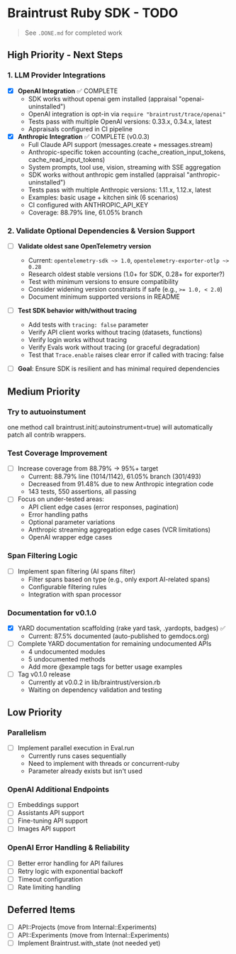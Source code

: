 # Braintrust Ruby SDK - TODO

> See `.DONE.md` for completed work

## High Priority - Next Steps

### 1. LLM Provider Integrations
- [x] **OpenAI Integration** ✅ COMPLETE
  - SDK works without openai gem installed (appraisal "openai-uninstalled")
  - OpenAI integration is opt-in via `require "braintrust/trace/openai"`
  - Tests pass with multiple OpenAI versions: 0.33.x, 0.34.x, latest
  - Appraisals configured in CI pipeline
- [x] **Anthropic Integration** ✅ COMPLETE (v0.0.3)
  - Full Claude API support (messages.create + messages.stream)
  - Anthropic-specific token accounting (cache_creation_input_tokens, cache_read_input_tokens)
  - System prompts, tool use, vision, streaming with SSE aggregation
  - SDK works without anthropic gem installed (appraisal "anthropic-uninstalled")
  - Tests pass with multiple Anthropic versions: 1.11.x, 1.12.x, latest
  - Examples: basic usage + kitchen sink (6 scenarios)
  - CI configured with ANTHROPIC_API_KEY
  - Coverage: 88.79% line, 61.05% branch

### 2. Validate Optional Dependencies & Version Support
- [ ] **Validate oldest sane OpenTelemetry version**
  - Current: `opentelemetry-sdk ~> 1.0`, `opentelemetry-exporter-otlp ~> 0.28`
  - Research oldest stable versions (1.0+ for SDK, 0.28+ for exporter?)
  - Test with minimum versions to ensure compatibility
  - Consider widening version constraints if safe (e.g., `>= 1.0, < 2.0`)
  - Document minimum supported versions in README
- [ ] **Test SDK behavior with/without tracing**
  - Add tests with `tracing: false` parameter
  - Verify API client works without tracing (datasets, functions)
  - Verify login works without tracing
  - Verify Evals work without tracing (or graceful degradation)
  - Test that `Trace.enable` raises clear error if called with tracing: false
- [ ] **Goal**: Ensure SDK is resilient and has minimal required dependencies



## Medium Priority

### Try to autuoinstument

one method call braintrust.init(:autoinstrument=true) will automatically patch
all contrib wrappers.

### Test Coverage Improvement
- [ ] Increase coverage from 88.79% → 95%+ target
  - Current: 88.79% line (1014/1142), 61.05% branch (301/493)
  - Decreased from 91.48% due to new Anthropic integration code
  - 143 tests, 550 assertions, all passing
- [ ] Focus on under-tested areas:
  - API client edge cases (error responses, pagination)
  - Error handling paths
  - Optional parameter variations
  - Anthropic streaming aggregation edge cases (VCR limitations)
  - OpenAI wrapper edge cases

### Span Filtering Logic
- [ ] Implement span filtering (AI spans filter)
  - Filter spans based on type (e.g., only export AI-related spans)
  - Configurable filtering rules
  - Integration with span processor

### Documentation for v0.1.0
- [x] YARD documentation scaffolding (rake yard task, .yardopts, badges) ✅
  - Current: 87.5% documented (auto-published to gemdocs.org)
- [ ] Complete YARD documentation for remaining undocumented APIs
  - 4 undocumented modules
  - 5 undocumented methods
  - Add more @example tags for better usage examples
- [ ] Tag v0.1.0 release
  - Currently at v0.0.2 in lib/braintrust/version.rb
  - Waiting on dependency validation and testing

## Low Priority

### Parallelism
- [ ] Implement parallel execution in Eval.run
  - Currently runs cases sequentially
  - Need to implement with threads or concurrent-ruby
  - Parameter already exists but isn't used

### OpenAI Additional Endpoints
- [ ] Embeddings support
- [ ] Assistants API support
- [ ] Fine-tuning API support
- [ ] Images API support

### OpenAI Error Handling & Reliability
- [ ] Better error handling for API failures
- [ ] Retry logic with exponential backoff
- [ ] Timeout configuration
- [ ] Rate limiting handling

## Deferred Items

- [ ] API::Projects (move from Internal::Experiments)
- [ ] API::Experiments (move from Internal::Experiments)
- [ ] Implement Braintrust.with_state (not needed yet)
